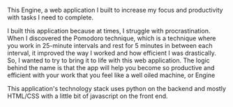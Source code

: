 This Engine, a web application I built to increase my focus and productivity with tasks I need to complete.

I built this application because at times, I struggle with procrastination. When I discovered the Pomodoro technique, which is a technique where you work in 25-minute intervals and rest for 5 minutes in between each interval, it improved the way I worked and how efficient I was drastically. So, I wanted to try to bring it to life with this web application. The logic behind the name is that the app will help you become so productive and efficient with your work that you feel like a well oiled machine, or Engine

This application's technology stack uses python on the backend and mostly HTML/CSS with a little bit of javascript on the front end.

